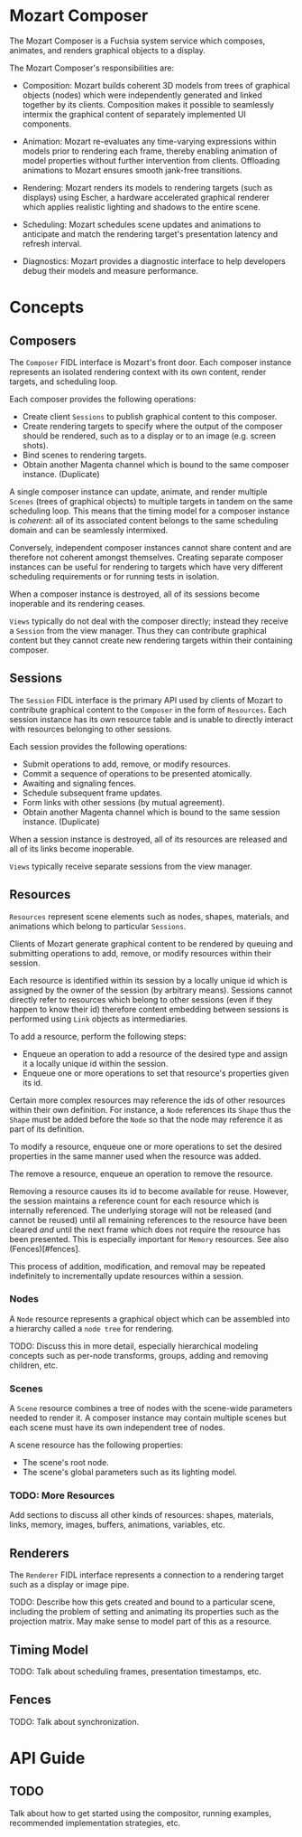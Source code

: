 Mozart Composer
=================

The Mozart Composer is a Fuchsia system service which composes, animates,
and renders graphical objects to a display.

The Mozart Composer's responsibilities are:

- Composition: Mozart builds coherent 3D models from trees of graphical
  objects (nodes) which were independently generated and linked together
  by its clients.  Composition makes it possible to seamlessly intermix
  the graphical content of separately implemented UI components.

- Animation: Mozart re-evaluates any time-varying expressions within models
  prior to rendering each frame, thereby enabling animation of model
  properties without further intervention from clients.  Offloading animations
  to Mozart ensures smooth jank-free transitions.

- Rendering: Mozart renders its models to rendering targets (such as displays)
  using Escher, a hardware accelerated graphical renderer which applies
  realistic lighting and shadows to the entire scene.

- Scheduling: Mozart schedules scene updates and animations to anticipate
  and match the rendering target's presentation latency and refresh interval.

- Diagnostics: Mozart provides a diagnostic interface to help developers
  debug their models and measure performance.

# Concepts

## Composers

The `Composer` FIDL interface is Mozart's front door.  Each composer instance
represents an isolated rendering context with its own content, render targets,
and scheduling loop.

Each composer provides the following operations:

- Create client `Sessions` to publish graphical content to this composer.
- Create rendering targets to specify where the output of the composer
  should be rendered, such as to a display or to an image (e.g. screen shots).
- Bind scenes to rendering targets.
- Obtain another Magenta channel which is bound to the same composer
  instance.  (Duplicate)

A single composer instance can update, animate, and render multiple `Scenes`
(trees of graphical objects) to multiple targets in tandem on the same
scheduling loop.  This means that the timing model for a composer instance
is _coherent_: all of its associated content belongs to the same scheduling
domain and can be seamlessly intermixed.

Conversely, independent composer instances cannot share content and are
therefore not coherent amongst themselves.  Creating separate composer
instances can be useful for rendering to targets which have very different
scheduling requirements or for running tests in isolation.

When a composer instance is destroyed, all of its sessions become
inoperable and its rendering ceases.

`Views` typically do not deal with the composer directly; instead
they receive a `Session` from the view manager.  Thus they can contribute
graphical content but they cannot create new rendering targets within their
containing composer.

## Sessions

The `Session` FIDL interface is the primary API used by clients of Mozart
to contribute graphical content to the `Composer` in the form of `Resources`.
Each session instance has its own resource table and is unable to directly
interact with resources belonging to other sessions.

Each session provides the following operations:

- Submit operations to add, remove, or modify resources.
- Commit a sequence of operations to be presented atomically.
- Awaiting and signaling fences.
- Schedule subsequent frame updates.
- Form links with other sessions (by mutual agreement).
- Obtain another Magenta channel which is bound to the same session
  instance.  (Duplicate)

When a session instance is destroyed, all of its resources are released
and all of its links become inoperable.

`Views` typically receive separate sessions from the view manager.

## Resources

`Resources` represent scene elements such as nodes, shapes, materials,
and animations which belong to particular `Sessions`.

Clients of Mozart generate graphical content to be rendered by queuing and
submitting operations to add, remove, or modify resources within their
session.

Each resource is identified within its session by a locally unique id which is
assigned by the owner of the session (by arbitrary means).  Sessions cannot
directly refer to resources which belong to other sessions (even if they
happen to know their id) therefore content embedding between sessions is
performed using `Link` objects as intermediaries.

To add a resource, perform the following steps:

- Enqueue an operation to add a resource of the desired type and assign
  it a locally unique id within the session.
- Enqueue one or more operations to set that resource's properties
  given its id.

Certain more complex resources may reference the ids of other resources
within their own definition.  For instance, a `Node` references its `Shape`
thus the `Shape` must be added before the `Node` so that the node may
reference it as part of its definition.

To modify a resource, enqueue one or more operations to set the desired
properties in the same manner used when the resource was added.

The remove a resource, enqueue an operation to remove the resource.

Removing a resource causes its id to become available for reuse.  However,
the session maintains a reference count for each resource which is internally
referenced.  The underlying storage will not be released (and cannot be
reused) until all remaining references to the resource have been cleared
*and* until the next frame which does not require the resource has been
presented.  This is especially important for `Memory` resources.
See also (Fences)[#fences].

This process of addition, modification, and removal may be repeated
indefinitely to incrementally update resources within a session.

### Nodes

A `Node` resource represents a graphical object which can be assembled into
a hierarchy called a `node tree` for rendering.

TODO: Discuss this in more detail, especially hierarchical modeling concepts
such as per-node transforms, groups, adding and removing children, etc.

### Scenes

A `Scene` resource combines a tree of nodes with the scene-wide parameters
needed to render it.  A composer instance may contain multiple scenes but
each scene must have its own independent tree of nodes.

A scene resource has the following properties:

- The scene's root node.
- The scene's global parameters such as its lighting model.

### TODO: More Resources

Add sections to discuss all other kinds of resources: shapes, materials, links,
memory, images, buffers, animations, variables, etc.

## Renderers

The `Renderer` FIDL interface represents a connection to a rendering target
such as a display or image pipe.

TODO: Describe how this gets created and bound to a particular scene,
including the problem of setting and animating its properties such as the
projection matrix.  May make sense to model part of this as a resource.

## Timing Model

TODO: Talk about scheduling frames, presentation timestamps, etc.

## Fences

TODO: Talk about synchronization.

# API Guide

## TODO

Talk about how to get started using the compositor, running examples,
recommended implementation strategies, etc.
